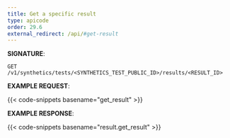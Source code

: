 ```yaml
---
title: Get a specific result
type: apicode
order: 29.6
external_redirect: /api/#get-result
---
```



**SIGNATURE**:

`GET /v1/synthetics/tests/<SYNTHETICS_TEST_PUBLIC_ID>/results/<RESULT_ID>`


**EXAMPLE REQUEST**:


{{< code-snippets basename="get_result" >}}


**EXAMPLE RESPONSE**:


{{< code-snippets basename="result.get_result" >}}
